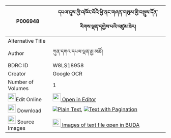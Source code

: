 |P006948|དཔལ་དུས་ཀྱི་འཁོར་ལོའི་ཕྱི་ནང་གཞན་གསུམ་གྱི་བསྡུས་དོན་རིགས་ལྡན་དགྱེས་པའི་འཛུམ་ཟེར། 
| --- | --- 
|Alternative Title |
|Author| ཀུན་དགའ་དཔལ་ལྡན་རྒྱ་མཚོ།
|BDRC ID | W8LS18958
|Creator | Google OCR
|Number of Volumes| 1
|<img width="25" src="https://img.icons8.com/color/25/000000/edit-property.png">Edit Online| [<img width="25" src="https://avatars.githubusercontent.com/u/45091458?s=200&v=4"> Open in Editor](http://editor.openpecha.org/P006948)
|<img width="25" src="https://img.icons8.com/fluent/48/000000/download-2.png"/>  Download | [![](https://img.icons8.com/color/20/000000/txt.png)Plain Text](https://github.com/Openpecha/P006948/releases/download/v1/pal_du_kyi_khorlo_i_chi_nang_s_plain_P006948.zip), [![](https://img.icons8.com/color/20/000000/txt.png)Text with Pagination](https://github.com/Openpecha/P006948/releases/download/v1/pal_du_kyi_khorlo_i_chi_nang_s_pages_P006948.zip)
|<img width="25" src="https://img.icons8.com/plasticine/100/000000/pictures-folder.png"/>  Source Images | [<img width="25" src="https://library.bdrc.io/icons/BUDA-small.svg"> Images of text file open in BUDA](https://library.bdrc.io/show/bdr:W8LS18958)